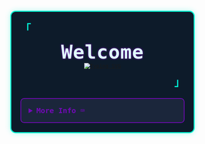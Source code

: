 <div style="font-family: 'Iosevka', monospace; background: #0d1b2a; padding: 25px; border: 3px solid #00f5d4; border-radius: 15px; max-width: 800px; margin: 0 auto; color: #e0fbfc; box-shadow: 0 0 15px rgba(0, 245, 212, 0.3);">
  <p align="left" style="font-size: 28px; color: #00f5d4; margin: 0;">
    <strong><samp>「</samp></strong>
  </p>

  <p align="center" style="margin: 15px 0;">
    <samp>
      <b style="font-size: 52px; color: #e0fbfc; letter-spacing: 1px; text-shadow: 0 0 5px #7209b7;">Welcome</b>
      <br />
      <a href="https://git.io/typing-svg"><img src="https://readme-typing-svg.demolab.com?font=Fira+Code&pause=1000&center=true&multiline=true&width=550&lines=Hi%F0%9F%91%8B%2C+I'm+Hurayra+Khan.;Junior+Web-Dveloper." alt="Typing SVG" /></a>
      <br />
    </samp>
  </p>

  <p align="right" style="font-size: 28px; color: #00f5d4; margin: 0;">
    <strong><samp>」</samp></strong>
  </p>

  <details align="left" style="margin-top: 25px; border: 2px solid #7209b7; border-radius: 10px; padding: 20px; background: #1b263b;">
    <summary style="cursor: pointer; font-size: 20px; color: #7209b7; font-weight: bold;">
      <samp><b>More Info ⌨️</b></samp>
    </summary>
   </br>
  </br>
    <h2 align="center">🌐 Let's Connect</h2>

<div align="center">
  <a href="https://www.linkedin.com/in/hurayrakhan/">
    <img src="https://img.shields.io/badge/LinkedIn-0A66C2?style=for-the-badge&logo=linkedin&logoColor=white" alt="LinkedIn" />
  </a>
  <a href="https://www.facebook.com/hurayra.khan.965/">
    <img src="https://img.shields.io/badge/Facebook-1877F2?style=for-the-badge&logo=facebook&logoColor=white" alt="Facebook" />
  </a>
  <a href="mailto:imhurayrakhan@gmail.com">
    <img src="https://img.shields.io/badge/Gmail-EA4335?style=for-the-badge&logo=gmail&logoColor=white" alt="Email" />
  </a>
</div>
</br>
</br>



<h2 align="center">🛠️ Technology Stack</h2>

<table align="center">
  <tr>
    <td valign="top" width="33%">
      <h3 align="center">Frontend</h3>
      <div align="center">
        <img src="https://skillicons.dev/icons?i=react,javascript,html,css" alt="Frontend Technologies" />
        <br>
        <img src="https://skillicons.dev/icons?i=tailwind,materialui" alt="Frontend Frameworks & Libraries" />
      </div>
    </td>
    <td valign="top" width="33%">
      <h3 align="center">Backend</h3>
      <div align="center">
        <img src="https://skillicons.dev/icons?i=nodejs,express,mongodb" alt="Backend Technologies" />
        <br>
        <img src="https://skillicons.dev/icons?i=docker,redis" alt="Backend Tools & Services" />
      </div>
    </td>
    <td valign="top" width="33%">
      <h3 align="center">Tools & Platforms</h3>
      <div align="center">
        <img src="https://skillicons.dev/icons?i=git,github,vscode,figma,postman" alt="Development Tools" />
        <br>
        <img src="https://skillicons.dev/icons?i=vercel,netlify" alt="Deployment Platforms" />
      </div>
    </td>
  </tr>
</table>

<h2 align="center">📊 GitHub Analytics</h2>

<div align="center">
  <img src="https://github-readme-streak-stats.herokuapp.com/?user=hurayrakhan&theme=tokyonight&hide_border=true&border_radius=10&background=0D1117" width="49%" alt="GitHub Streak" />
  <img src="https://github-readme-stats.vercel.app/api?username=hurayrakhan&show_icons=true&theme=tokyonight&hide_border=true&border_radius=10&bg_color=0D1117&count_private=true" width="49%" alt="GitHub Stats" />
</div>

<div align="center">
  <img src="https://github-readme-stats.vercel.app/api/top-langs?username=hurayrakhan&show_icons=true&locale=en&layout=compact&theme=tokyonight&hide_border=true&border_radius=10&bg_color=0D1117" alt="Most Used Languages" width="49%" />
  <img src="https://github-profile-summary-cards.vercel.app/api/cards/profile-details?username=hurayrakhan&theme=tokyonight" width="49%" alt="GitHub Profile Details" />

  <br><br>
   <img src="https://github-readme-activity-graph.vercel.app/graph?username=hurayrakhan&radius=16&theme=react&area=true&order=5" height="300" alt="activity-graph graph"  />
</div>

<h2 align="center">🚀 Featured Projects</h2>

<div align="center">
  <table>
    <tr>
      <td width="50%" valign="top">
        <h3 align="center">Buy&Bulk E-commerce Platform</h3>
        <div align="center">
          <a href="https://buynbulk-11.web.app/" target="_blank">
            <img src="https://i.ibb.co/vxtXFWVS/Screenshot-2025-06-25-093731.png" width="100%" alt="Luxora Project" />
          </a>
          <br>
          <br>
          <div>
            <a href="https://github.com/hurayrakhan/buy-bulk-client" target="_blank">
              <img src="https://img.shields.io/badge/Code-181717?style=for-the-badge&logo=github&logoColor=white" alt="GitHub Repo" />
            </a>
            <a href="https://buynbulk-11.web.app/" target="_blank">
              <img src="https://img.shields.io/badge/Live-00C7B7?style=for-the-badge&logo=netlify&logoColor=white" alt="Live Demo" />
            </a>
          </div>
          <br>
          <p>
            <strong>React • Node.js • Express • MongoDB •  JWT</strong>
          </p>
          <p>
            A comprehensive e-commerce solution featuring user authentication, product management, shopping cart, secure checkout, and an admin dashboard with analytics.
          </p>
        </div>
      </td>
      <td width="50%" valign="top">
        <h3 align="center">Dish Dive</h3>
        <div align="center">
          <a href="https://dishdive-a10.web.app/" target="_blank">
            <img src="https://i.ibb.co/6RpB82Rk/Screenshot-2025-06-27-061057.png" width="100%" alt="DishDive Project" />
          </a>
          <br>
          <br>
          <div>
            <a href="https://github.com/hurayrakhan/dishdive" target="_blank">
              <img src="https://img.shields.io/badge/Code-181717?style=for-the-badge&logo=github&logoColor=white" alt="GitHub Repo" />
            </a>
            <a href="https://dishdive-a10.web.app/" target="_blank">
              <img src="https://img.shields.io/badge/Live-00C7B7?style=for-the-badge&logo=netlify&logoColor=white" alt="Live Demo" />
            </a>
          </div>
          <br>
          <p>
            <strong>React • Tailwind CSS • JavaScript • Framer Motion</strong>
          </p>
          <p>
            DishDive is a recipe-sharing web app built with MERN stack, Firebase Auth, and Tailwind CSS. Users can browse, add, and manage recipes with filtering, sorting, and a responsive UI.
          </p>
        </div>
      </td>
    </tr>
  </table>
</div>

<h2 align="center">🌟 Additional Projects</h2>

<div align="center">
  <a href="https://github.com/hurayrakhan?tab=repositories" target="_blank">
    <img src="https://img.shields.io/badge/View%20All%20Projects-111827?style=for-the-badge&logo=github&logoColor=white" alt="View All Projects" />
  </a>
</div>

<br>

  </details>
</div>






  







